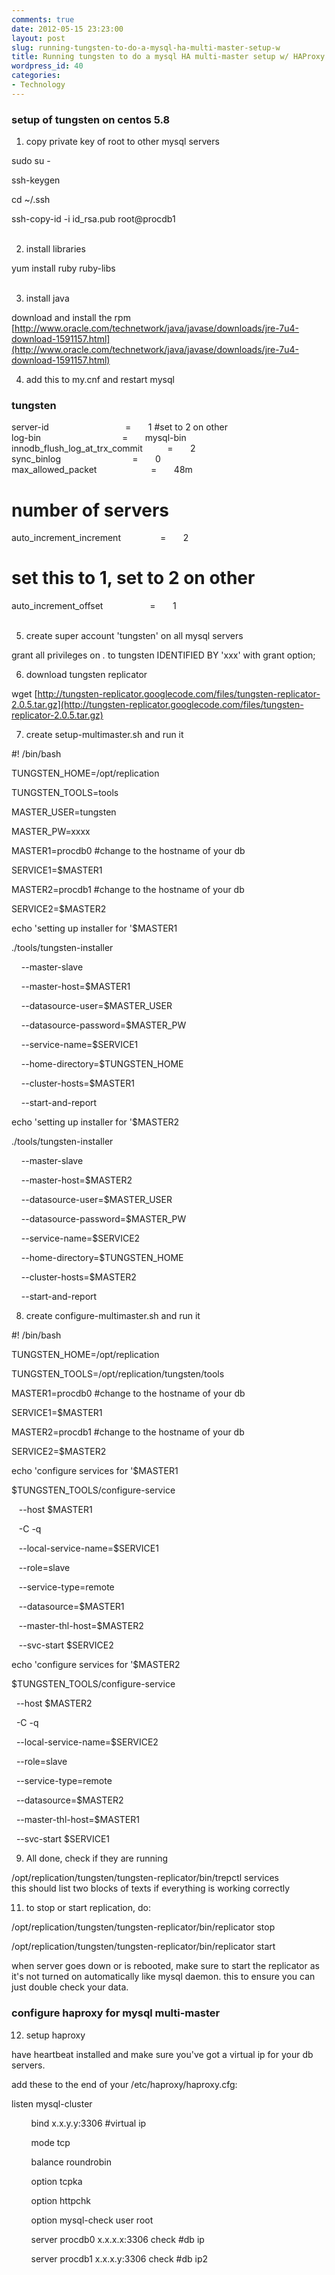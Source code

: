 ```yaml
---
comments: true
date: 2012-05-15 23:23:00
layout: post
slug: running-tungsten-to-do-a-mysql-ha-multi-master-setup-w
title: Running tungsten to do a mysql HA multi-master setup w/ HAProxy
wordpress_id: 40
categories:
- Technology
---
```


### setup of tungsten on centos 5.8




1) copy private key of root to other mysql servers




sudo su -




ssh-keygen




cd ~/.ssh




ssh-copy-id -i id_rsa.pub root@procdb1  
 




2) install libraries




yum install ruby ruby-libs   
 




3) install java




download and install the rpm [http://www.oracle.com/technetwork/java/javase/downloads/jre-7u4-download-1591157.html](http://www.oracle.com/technetwork/java/javase/downloads/jre-7u4-download-1591157.html)




  
4) add this to my.cnf and restart mysql




### tungsten ###  
server-id                               =       1 #set to 2 on other  
log-bin                                 =       mysql-bin  
innodb_flush_log_at_trx_commit          =       2  
sync_binlog                             =       0  
max_allowed_packet                      =       48m  
# number of servers  
auto_increment_increment                =       2  
# set this to 1, set to 2 on other  
auto_increment_offset                   =       1  
 




5) create super account 'tungsten' on all mysql servers




grant all privileges on *.* to tungsten IDENTIFIED BY 'xxx' with grant option;




6) download tungsten replicator




wget [http://tungsten-replicator.googlecode.com/files/tungsten-replicator-2.0.5.tar.gz](http://tungsten-replicator.googlecode.com/files/tungsten-replicator-2.0.5.tar.gz)




7) create setup-multimaster.sh and run it




#! /bin/bash




TUNGSTEN_HOME=/opt/replication




TUNGSTEN_TOOLS=tools




MASTER_USER=tungsten




MASTER_PW=xxxx




MASTER1=procdb0 #change to the hostname of your db




SERVICE1=$MASTER1




  
MASTER2=procdb1 #change to the hostname of your db




SERVICE2=$MASTER2




echo 'setting up installer for '$MASTER1




./tools/tungsten-installer 




    --master-slave 




    --master-host=$MASTER1 




    --datasource-user=$MASTER_USER 




    --datasource-password=$MASTER_PW 




    --service-name=$SERVICE1 




    --home-directory=$TUNGSTEN_HOME 




    --cluster-hosts=$MASTER1 




    --start-and-report




echo 'setting up installer for '$MASTER2




./tools/tungsten-installer 




    --master-slave 




    --master-host=$MASTER2 




    --datasource-user=$MASTER_USER 




    --datasource-password=$MASTER_PW 




    --service-name=$SERVICE2 




    --home-directory=$TUNGSTEN_HOME 




    --cluster-hosts=$MASTER2 




    --start-and-report




8) create configure-multimaster.sh and run it




#! /bin/bash




TUNGSTEN_HOME=/opt/replication




TUNGSTEN_TOOLS=/opt/replication/tungsten/tools




MASTER1=procdb0 #change to the hostname of your db




SERVICE1=$MASTER1




MASTER2=procdb1 #change to the hostname of your db




SERVICE2=$MASTER2




echo 'configure services for '$MASTER1




$TUNGSTEN_TOOLS/configure-service 




   --host $MASTER1 




   -C -q 




   --local-service-name=$SERVICE1 




   --role=slave 




   --service-type=remote 




   --datasource=$MASTER1 




   --master-thl-host=$MASTER2 




   --svc-start $SERVICE2




echo 'configure services for '$MASTER2




$TUNGSTEN_TOOLS/configure-service 




  --host $MASTER2 




  -C -q 




  --local-service-name=$SERVICE2 




  --role=slave 




  --service-type=remote 




  --datasource=$MASTER2 




  --master-thl-host=$MASTER1 




  --svc-start $SERVICE1




9) All done, check if they are running  
  
/opt/replication/tungsten/tungsten-replicator/bin/trepctl services  
this should list two blocks of texts if everything is working correctly    




11) to stop or start replication, do:




/opt/replication/tungsten/tungsten-replicator/bin/replicator stop




/opt/replication/tungsten/tungsten-replicator/bin/replicator start




when server goes down or is rebooted, make sure to start the replicator as it's not turned on automatically like mysql daemon. this to ensure you can just double check your data.







### configure haproxy for mysql multi-master




12) setup haproxy







have heartbeat installed and make sure you've got a virtual ip for your db servers.







add these to the end of your /etc/haproxy/haproxy.cfg:










listen mysql-cluster




        bind x.x.y.y:3306 #virtual ip




        mode tcp




        balance roundrobin




        option tcpka




        option httpchk




        option mysql-check user root







        server procdb0 x.x.x.x:3306 check #db ip




        server procdb1 x.x.x.y:3306 check #db ip2






